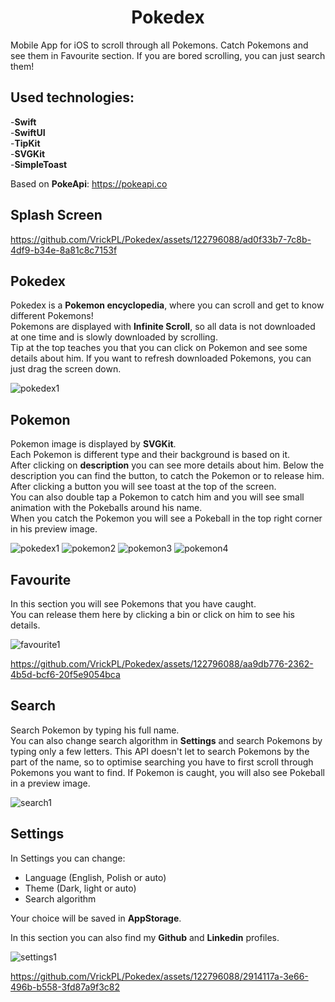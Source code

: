 <h1 align="center">
Pokedex
</h1>
Mobile App for iOS to scroll through all Pokemons. Catch Pokemons and see them in Favourite section. If you are bored scrolling, you can just search them!

## Used technologies:
-**Swift**  
-**SwiftUI**  
-**TipKit**  
-**SVGKit**  
-**SimpleToast**
  
Based on **PokeApi**: https://pokeapi.co

<a name="splash_screen"></a>
## Splash Screen
https://github.com/VrickPL/Pokedex/assets/122796088/ad0f33b7-7c8b-4df9-b34e-8a81c8c7153f

<a name="pokedex"></a>
## Pokedex
Pokedex is a **Pokemon encyclopedia**, where you can scroll and get to know different Pokemons!  
Pokemons are displayed with **Infinite Scroll**, so all data is not downloaded at one time and is slowly downloaded by scrolling.  
Tip at the top teaches you that you can click on Pokemon and see some details about him.
If you want to refresh downloaded Pokemons, you can just drag the screen down.

![pokedex1](https://github.com/VrickPL/Pokedex/assets/122796088/d40129b9-8269-4e41-8d31-9749fde4b37f)


<a name="pokemon"></a>
## Pokemon
Pokemon image is displayed by **SVGKit**.  
Each Pokemon is different type and their background is based on it.  
After clicking on **description** you can see more details about him.
Below the description you can find the button, to catch the Pokemon or to release him.  
After clicking a button you will see toast at the top of the screen.  
You can also double tap a Pokemon to catch him and you will see small animation with the Pokeballs around his name.  
When you catch the Pokemon you will see a Pokeball in the top right corner in his preview image.

![pokedex1](https://github.com/VrickPL/Pokedex/assets/122796088/23482b84-0a3b-4049-8680-075047e3d6d9)
![pokemon2](https://github.com/VrickPL/Pokedex/assets/122796088/03222673-baf0-47fe-ba92-6fc9a4c074e8)
![pokemon3](https://github.com/VrickPL/Pokedex/assets/122796088/614ae682-117c-4dc1-893e-0814e0f74836)
![pokemon4](https://github.com/VrickPL/Pokedex/assets/122796088/a7e34f69-377d-4148-8a1e-88ed1a6fc50d)


<a name="favourite"></a>
## Favourite
In this section you will see Pokemons that you have caught.  
You can release them here by clicking a bin or click on him to see his details.

![favourite1](https://github.com/VrickPL/Pokedex/assets/122796088/5eece593-bfb2-4da7-ae27-6d612bb97b2b)

https://github.com/VrickPL/Pokedex/assets/122796088/aa9db776-2362-4b5d-bcf6-20f5e9054bca


<a name="search"></a>
## Search
Search Pokemon by typing his full name.  
You can also change search algorithm in **Settings** and search Pokemons by typing only a few letters. This API doesn't let to search Pokemons by the part of the name, so to optimise searching you have to first scroll through Pokemons you want to find.
If Pokemon is caught, you will also see Pokeball in a preview image.

![search1](https://github.com/VrickPL/Pokedex/assets/122796088/f2c78edf-d896-4be7-9566-44af1c42cdf3)


<a name="settings"></a>
## Settings
In Settings you can change:  
- Language (English, Polish or auto)  
- Theme (Dark, light or auto) 
- Search algorithm
  
Your choice will be saved in **AppStorage**.

In this section you can also find my **Github** and **Linkedin** profiles. 

![settings1](https://github.com/VrickPL/Pokedex/assets/122796088/28cc5c13-570a-42ab-ab43-bb10bdff4dc1)

https://github.com/VrickPL/Pokedex/assets/122796088/2914117a-3e66-496b-b558-3fd87a9f3c82
